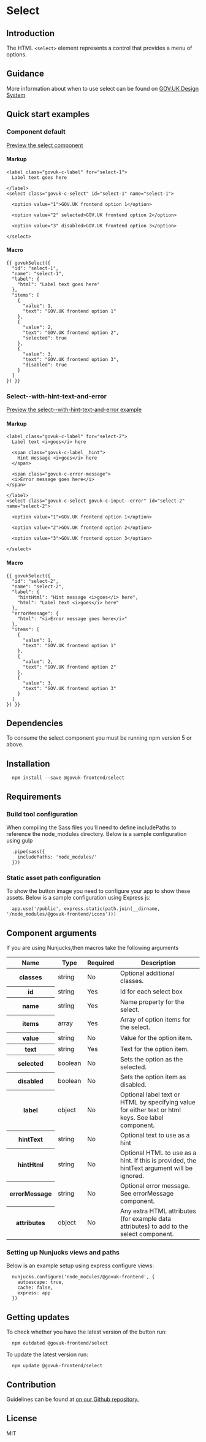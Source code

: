 # Select

## Introduction

The HTML `<select>` element represents a control that provides a menu of options.

## Guidance

More information about when to use select can be found on [GOV.UK Design System](http://www.linktodesignsystem.com/select "Link to read guidance on the use of select on Gov.uk Design system website")

## Quick start examples

### Component default

[Preview the select component](http://govuk-frontend-review.herokuapp.com/components/select/preview)

#### Markup

    <label class="govuk-c-label" for="select-1">
      Label text goes here

    </label>
    <select class="govuk-c-select" id="select-1" name="select-1">

      <option value="1">GOV.UK frontend option 1</option>

      <option value="2" selected>GOV.UK frontend option 2</option>

      <option value="3" disabled>GOV.UK frontend option 3</option>

    </select>

#### Macro

    {{ govukSelect({
      "id": "select-1",
      "name": "select-1",
      "label": {
        "html": "Label text goes here"
      },
      "items": [
        {
          "value": 1,
          "text": "GOV.UK frontend option 1"
        },
        {
          "value": 2,
          "text": "GOV.UK frontend option 2",
          "selected": true
        },
        {
          "value": 3,
          "text": "GOV.UK frontend option 3",
          "disabled": true
        }
      ]
    }) }}

### Select--with-hint-text-and-error

[Preview the select--with-hint-text-and-error example](http://govuk-frontend-review.herokuapp.com/components/select/with-hint-text-and-error/preview)

#### Markup

    <label class="govuk-c-label" for="select-2">
      Label text <i>goes</i> here

      <span class="govuk-c-label__hint">
        Hint message <i>goes</i> here
      </span>

      <span class="govuk-c-error-message">
      <i>Error message goes here</i>
    </span>

    </label>
    <select class="govuk-c-select govuk-c-input--error" id="select-2" name="select-2">

      <option value="1">GOV.UK frontend option 1</option>

      <option value="2">GOV.UK frontend option 2</option>

      <option value="3">GOV.UK frontend option 3</option>

    </select>

#### Macro

    {{ govukSelect({
      "id": "select-2",
      "name": "select-2",
      "label": {
        "hintHtml": "Hint message <i>goes</i> here",
        "html": "Label text <i>goes</i> here"
      },
      "errorMessage": {
        "html": "<i>Error message goes here</i>"
      },
      "items": [
        {
          "value": 1,
          "text": "GOV.UK frontend option 1"
        },
        {
          "value": 2,
          "text": "GOV.UK frontend option 2"
        },
        {
          "value": 3,
          "text": "GOV.UK frontend option 3"
        }
      ]
    }) }}

## Dependencies

To consume the select component you must be running npm version 5 or above.

## Installation

      npm install --save @govuk-frontend/select

## Requirements

### Build tool configuration

When compiling the Sass files you'll need to define includePaths to reference the node_modules directory. Below is a sample configuration using gulp

      .pipe(sass({
        includePaths: 'node_modules/'
      }))

### Static asset path configuration

To show the button image you need to configure your app to show these assets. Below is a sample configuration using Express js:

      app.use('/public', express.static(path.join(__dirname, '/node_modules/@govuk-frontend/icons')))

## Component arguments

If you are using Nunjucks,then macros take the following arguments

<table class="govuk-c-table">

<thead class="govuk-c-table__head">

<tr class="govuk-c-table__row">

<th class="govuk-c-table__header" scope="col">Name</th>

<th class="govuk-c-table__header" scope="col">Type</th>

<th class="govuk-c-table__header" scope="col">Required</th>

<th class="govuk-c-table__header" scope="col">Description</th>

</tr>

</thead>

<tbody class="govuk-c-table__body">

<tr class="govuk-c-table__row">

<th class="govuk-c-table__header" scope="row">classes</th>

<td class="govuk-c-table__cell ">string</td>

<td class="govuk-c-table__cell ">No</td>

<td class="govuk-c-table__cell ">Optional additional classes.</td>

</tr>

<tr class="govuk-c-table__row">

<th class="govuk-c-table__header" scope="row">id</th>

<td class="govuk-c-table__cell ">string</td>

<td class="govuk-c-table__cell ">Yes</td>

<td class="govuk-c-table__cell ">Id for each select box</td>

</tr>

<tr class="govuk-c-table__row">

<th class="govuk-c-table__header" scope="row">name</th>

<td class="govuk-c-table__cell ">string</td>

<td class="govuk-c-table__cell ">Yes</td>

<td class="govuk-c-table__cell ">Name property for the select.</td>

</tr>

<tr class="govuk-c-table__row">

<th class="govuk-c-table__header" scope="row">items</th>

<td class="govuk-c-table__cell ">array</td>

<td class="govuk-c-table__cell ">Yes</td>

<td class="govuk-c-table__cell ">Array of option items for the select.</td>

</tr>

<tr class="govuk-c-table__row">

<th class="govuk-c-table__header" scope="row">value</th>

<td class="govuk-c-table__cell ">string</td>

<td class="govuk-c-table__cell ">No</td>

<td class="govuk-c-table__cell ">Value for the option item.</td>

</tr>

<tr class="govuk-c-table__row">

<th class="govuk-c-table__header" scope="row">text</th>

<td class="govuk-c-table__cell ">string</td>

<td class="govuk-c-table__cell ">Yes</td>

<td class="govuk-c-table__cell ">Text for the option item.</td>

</tr>

<tr class="govuk-c-table__row">

<th class="govuk-c-table__header" scope="row">selected</th>

<td class="govuk-c-table__cell ">boolean</td>

<td class="govuk-c-table__cell ">No</td>

<td class="govuk-c-table__cell ">Sets the option as the selected.</td>

</tr>

<tr class="govuk-c-table__row">

<th class="govuk-c-table__header" scope="row">disabled</th>

<td class="govuk-c-table__cell ">boolean</td>

<td class="govuk-c-table__cell ">No</td>

<td class="govuk-c-table__cell ">Sets the option item as disabled.</td>

</tr>

<tr class="govuk-c-table__row">

<th class="govuk-c-table__header" scope="row">label</th>

<td class="govuk-c-table__cell ">object</td>

<td class="govuk-c-table__cell ">No</td>

<td class="govuk-c-table__cell ">Optional label text or HTML by specifying value for either text or html keys. See label component.</td>

</tr>

<tr class="govuk-c-table__row">

<th class="govuk-c-table__header" scope="row">hintText</th>

<td class="govuk-c-table__cell ">string</td>

<td class="govuk-c-table__cell ">No</td>

<td class="govuk-c-table__cell ">Optional text to use as a hint</td>

</tr>

<tr class="govuk-c-table__row">

<th class="govuk-c-table__header" scope="row">hintHtml</th>

<td class="govuk-c-table__cell ">string</td>

<td class="govuk-c-table__cell ">No</td>

<td class="govuk-c-table__cell ">Optional HTML to use as a hint. If this is provided, the hintText argument will be ignored.</td>

</tr>

<tr class="govuk-c-table__row">

<th class="govuk-c-table__header" scope="row">errorMessage</th>

<td class="govuk-c-table__cell ">string</td>

<td class="govuk-c-table__cell ">No</td>

<td class="govuk-c-table__cell ">Optional error message. See errorMessage component.</td>

</tr>

<tr class="govuk-c-table__row">

<th class="govuk-c-table__header" scope="row">attributes</th>

<td class="govuk-c-table__cell ">object</td>

<td class="govuk-c-table__cell ">No</td>

<td class="govuk-c-table__cell ">Any extra HTML attributes (for example data attributes) to add to the select component.</td>

</tr>

</tbody>

</table>

### Setting up Nunjucks views and paths

Below is an example setup using express configure views:

      nunjucks.configure('node_modules/@govuk-frontend', {
        autoescape: true,
        cache: false,
        express: app
      })

## Getting updates

To check whether you have the latest version of the button run:

      npm outdated @govuk-frontend/select

To update the latest version run:

      npm update @govuk-frontend/select

## Contribution

Guidelines can be found at [on our Github repository.](https://github.com/alphagov/govuk-frontend/blob/master/CONTRIBUTING.md "link to contributing guidelines on our github repository")

## License

MIT